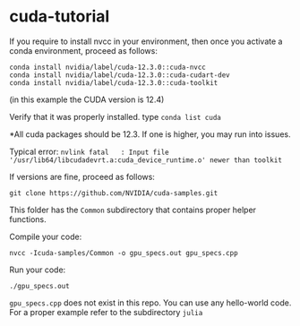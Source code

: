 # cuda-tutorial

If you require to install nvcc in your environment, then once you activate a conda environment, proceed as follows:

```
conda install nvidia/label/cuda-12.3.0::cuda-nvcc
conda install nvidia/label/cuda-12.3.0::cuda-cudart-dev
conda install nvidia/label/cuda-12.3.0::cuda-toolkit
```
(in this example the CUDA version is 12.4)

Verify that it was properly installed. type `conda list cuda`

*All cuda packages should be 12.3. If one is higher, you may run into issues.

Typical error: 
`nvlink fatal   : Input file '/usr/lib64/libcudadevrt.a:cuda_device_runtime.o' newer than toolkit`

If versions are fine, proceed as follows:

`git clone https://github.com/NVIDIA/cuda-samples.git`

This folder has the `Common` subdirectory that contains proper helper functions.

Compile your code:

`nvcc -Icuda-samples/Common -o gpu_specs.out gpu_specs.cpp`

Run your code:

`./gpu_specs.out`

`gpu_specs.cpp` does not exist in this repo. You can use any hello-world code. For a proper example refer to the subdirectory `julia`
